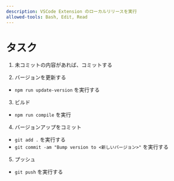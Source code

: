 ```yaml
---
description: VSCode Extension のローカルリリースを実行
allowed-tools: Bash, Edit, Read
---
```


# タスク

1. 未コミットの内容があれば、コミットする

2. バージョンを更新する
  - `npm run update-version` を実行する

3. ビルド
  - `npm run compile` を実行

4. バージョンアップをコミット
  - `git add .` を実行する
  - `git commit -am "Bump version to <新しいバージョン>"` を実行する

5. プッシュ
  - `git push` を実行する
